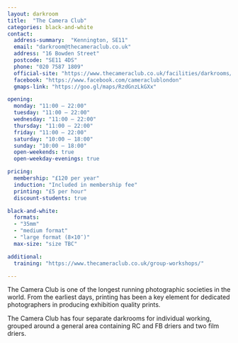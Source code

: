```yaml
---
layout: darkroom
title:  "The Camera Club"
categories: black-and-white
contact:
  address-summary:  "Kennington, SE11"
  email: "darkroom@thecameraclub.co.uk"
  address: "16 Bowden Street"
  postcode: "SE11 4DS"
  phone: "020 7587 1809"
  official-site: "https://www.thecameraclub.co.uk/facilities/darkrooms/"
  facebook: "https://www.facebook.com/cameraclublondon"
  gmaps-link: "https://goo.gl/maps/RzdGnzLkGXx"

opening:
  monday: "11:00 – 22:00"
  tuesday: "11:00 – 22:00"
  wednesday: "11:00 – 22:00"
  thursday: "11:00 – 22:00"
  friday: "11:00 – 22:00"
  saturday: "10:00 – 18:00"
  sunday: "10:00 – 18:00"
  open-weekends: true
  open-weekday-evenings: true

pricing:
  membership: "£120 per year"
  induction: "Included in membership fee"
  printing: "£5 per hour"
  discount-students: true

black-and-white:
  formats:
  - "35mm"
  - "medium format"
  - "large format (8×10″)"
  max-size: "size TBC"

additional:
  training: "https://www.thecameraclub.co.uk/group-workshops/"

---
```


The Camera Club is one of the longest running photographic societies in the world. From the earliest days, printing has been a key element for dedicated photographers in producing exhibition quality prints.

The Camera Club has four separate darkrooms for individual working, grouped around a general area containing RC and FB driers and two film driers.
